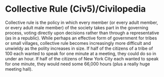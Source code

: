 # Collective Rule (Civ5)/Civilopedia

Collective rule is the policy in which every member (or every adult member, or every adult male member) of the society takes part in the governing process, voting directly upon decisions rather than through a representative (as in a republic). While perhaps an effective form of government for tribes or small villages, collective rule becomes increasingly more difficult and unwieldy as the polity increases in size. If half of the citizens of a tribe of 100 each wanted to speak for one minute at a meeting, they could do so in under an hour. If half of the citizens of New York City each wanted to speak for one minute, they would need some 66,000 hours (plus a really huge meeting hall).